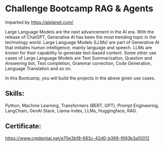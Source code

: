 # Challenge Bootcamp RAG & Agents

Imparted by https://aiplanet.com/ 

Large Language Models are the next advancement in the AI era. With the release of ChatGPT, Generative AI has been the most trending topic in the technology world. Large Language Models (LLMs) are part of Generative AI that imitates human intelligence, mainly language and speech. LLMs are known for their capability to generate text-based content. Some other use cases of Large Language Models are Text Summarization, Question and Answering bot, Text completion, Grammar correction, Code Generation, Language Translation and so on.

In this Bootcamp, you will build the projects in the above given use cases.

## Skills:

Python, Machine Learning, Transformers (BERT, GPT), Prompt Engineering, LangChain, GenAI Stack, Llama-Index, LLMs, Huggingface, RAG.

## Certificate:

https://www.credential.net/e70e3bf8-683c-42d0-b399-f693b3a10012
